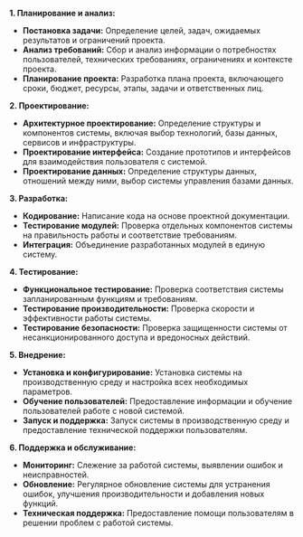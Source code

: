 **1. Планирование и анализ:**

- **Постановка задачи:** Определение целей, задач, ожидаемых результатов и ограничений проекта.
- **Анализ требований:** Сбор и анализ информации о потребностях пользователей, технических требованиях, ограничениях и контексте проекта.
- **Планирование проекта:** Разработка плана проекта, включающего сроки, бюджет, ресурсы, этапы, задачи и ответственных лиц.

**2. Проектирование:**

- **Архитектурное проектирование:** Определение структуры и компонентов системы, включая выбор технологий, базы данных, сервисов и инфраструктуры.
- **Проектирование интерфейса:** Создание прототипов и интерфейсов для взаимодействия пользователя с системой.
- **Проектирование данных:** Определение структуры данных, отношений между ними, выбор системы управления базами данных.

**3. Разработка:**

- **Кодирование:** Написание кода на основе проектной документации.
- **Тестирование модулей:** Проверка отдельных компонентов системы на правильность работы и соответствие требованиям.
- **Интеграция:** Объединение разработанных модулей в единую систему.

**4. Тестирование:**

- **Функциональное тестирование:** Проверка соответствия системы запланированным функциям и требованиям.
- **Тестирование производительности:** Проверка скорости и эффективности работы системы.
- **Тестирование безопасности:** Проверка защищенности системы от несанкционированного доступа и вредоносных действий.

**5. Внедрение:**

- **Установка и конфигурирование:** Установка системы на производственную среду и настройка всех необходимых параметров.
- **Обучение пользователей:** Предоставление информации и обучение пользователей работе с новой системой.
- **Запуск и поддержка:** Запуск системы в производственную среду и предоставление технической поддержки пользователям.

**6. Поддержка и обслуживание:**

- **Мониторинг:** Слежение за работой системы, выявлении ошибок и неисправностей.
- **Обновление:** Регулярное обновление системы для устранения ошибок, улучшения производительности и добавления новых функций.
- **Техническая поддержка:** Предоставление помощи пользователям в решении проблем с работой системы.